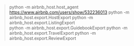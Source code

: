 >python -m airbnb_host.host_agent https://www.airbnb.com/users/show/532236013
>python -m airbnb_host.export.HostExport
>python -m airbnb_host.export.ListingExport  
>python -m airbnb_host.export.GuidebookExport 
>python -m airbnb_host.export.TravelExport
>python -m airbnb_host.export.ReviewExport